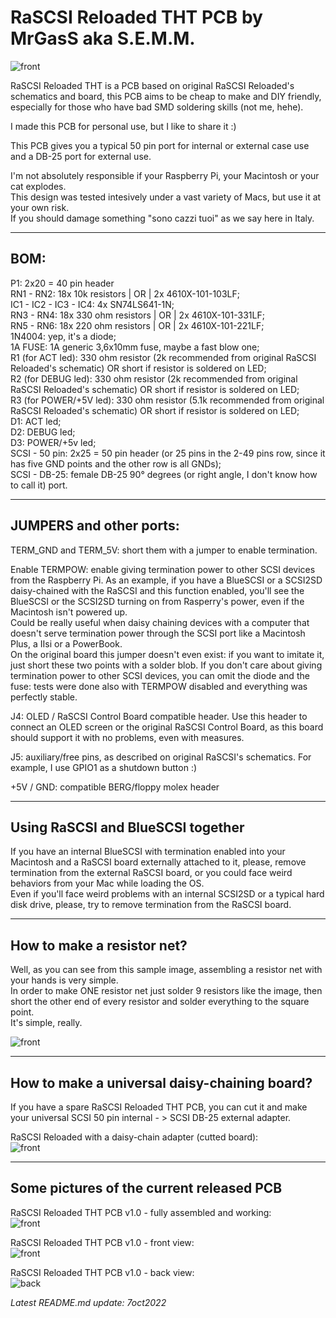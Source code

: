 # **RaSCSI Reloaded THT PCB by MrGasS aka S.E.M.M.**  
![front](pictures/RaSCSI-Reloaded-THT-PCB-logo-oct22-trasp500.png)  

RaSCSI Reloaded THT is a PCB based on original RaSCSI Reloaded's schematics and board, this PCB aims to be cheap to make and DIY friendly, especially for those who have bad SMD soldering skills (not me, hehe).  
  
I made this PCB for personal use, but I like to share it :)  
  
This PCB gives you a typical 50 pin port for internal or external case use and a DB-25 port for external use.  
  
I'm not absolutely responsible if your Raspberry Pi, your Macintosh or your cat explodes.  
This design was tested intesively under a vast variety of Macs, but use it at your own risk.  
If you should damage something "sono cazzi tuoi" as we say here in Italy.  
  
__________________________________________________________________________________________________________  
## **BOM:**  
  
P1: 2x20 = 40 pin header  
RN1 - RN2: 18x 10k resistors | OR | 2x 4610X-101-103LF;  
IC1 - IC2 - IC3 - IC4: 4x SN74LS641-1N;  
RN3 - RN4: 18x 330 ohm resistors | OR | 2x 4610X-101-331LF;  
RN5 - RN6: 18x 220 ohm resistors | OR | 2x 4610X-101-221LF;  
1N4004: yep, it's a diode;  
1A FUSE: 1A generic 3,6x10mm fuse, maybe a fast blow one;  
R1 (for ACT led): 330 ohm resistor (2k recommended from original RaSCSI Reloaded's schematic)  OR short if resistor is soldered on LED;  
R2 (for DEBUG led): 330 ohm resistor (2k recommended from original RaSCSI Reloaded's schematic)  OR short if resistor is soldered on LED;  
R3 (for POWER/+5V led): 330 ohm resistor (5.1k recommended from original RaSCSI Reloaded's schematic)  OR short if resistor is soldered on LED;  
D1: ACT led;  
D2: DEBUG led;  
D3: POWER/+5v led;  
SCSI - 50 pin: 2x25 = 50 pin header (or 25 pins in the 2-49 pins row, since it has five GND points and the other row is all GNDs);  
SCSI - DB-25: female DB-25 90° degrees (or right angle, I don't know how to call it) port.  
__________________________________________________________________________________________________________  
## **JUMPERS and other ports:**  
  
TERM_GND and TERM_5V: short them with a jumper to enable termination.  
  
Enable TERMPOW: enable giving termination power to other SCSI devices from the Raspberry Pi. As an example, if you have a BlueSCSI or a SCSI2SD daisy-chained with the RaSCSI and this function enabled, you'll see the BlueSCSI or the SCSI2SD turning on from Rasperry's power, even if the Macintosh isn't powered up.  
Could be really useful when daisy chaining devices with a computer that doesn't serve termination power through the SCSI port like a Macintosh Plus, a IIsi or a PowerBook.  
On the original board this jumper doesn't even exist: if you want to imitate it, just short these two points with a solder blob.
If you don't care about giving termination power to other SCSI devices, you can omit the diode and the fuse: tests were done also with TERMPOW disabled and everything was perfectly stable.  
  
J4: OLED / RaSCSI Control Board compatible header. Use this header to connect an OLED screen or the original RaSCSI Control Board, as this board should support it with no problems, even with measures.  
  
J5: auxiliary/free pins, as described on original RaSCSI's schematics. For example, I use GPIO1 as a shutdown button :)  
  
+5V / GND: compatible BERG/floppy molex header  
__________________________________________________________________________________________________________  
## **Using RaSCSI and BlueSCSI together**  
  
If you have an internal BlueSCSI with termination enabled into your Macintosh and a RaSCSI board externally attached to it, please, remove termination from the external RaSCSI board, or you could face weird behaviors from your Mac while loading the OS.  
Even if you'll face weird problems with an internal SCSI2SD or a typical hard disk drive, please, try to remove termination from the RaSCSI board.  

__________________________________________________________________________________________________________  
## **How to make a resistor net?**  
  
Well, as you can see from this sample image, assembling a resistor net with your hands is very simple.  
In order to make ONE resistor net just solder 9 resistors like the image, then short the other end of every resistor and solder everything to the square point.  
It's simple, really.  

![front](pictures/howtomakeresistornets.jpg)  
__________________________________________________________________________________________________________  
## **How to make a universal daisy-chaining board?**  
  
If you have a spare RaSCSI Reloaded THT PCB, you can cut it and make your universal SCSI 50 pin internal - > SCSI DB-25 external adapter.  

RaSCSI Reloaded with a daisy-chain adapter (cutted board):  
![front](pictures/daisy-chain.png)  
__________________________________________________________________________________________________________  
## **Some pictures of the current released PCB**  
  
RaSCSI Reloaded THT PCB v1.0 - fully assembled and working:  
![front](pictures/RaSCSI-Reloaded-THT-PCB-v1-fully-assembled-reduced.png)  
  
RaSCSI Reloaded THT PCB v1.0 - front view:  
![front](pictures/RaSCSI-Reloaded-THT-PCB-v1-0-FRONT.png)  
  
RaSCSI Reloaded THT PCB v1.0 - back view:  
![back](pictures/RaSCSI-Reloaded-THT-PCB-v1-0-BACK.png)

*Latest README.md update: 7oct2022*  
